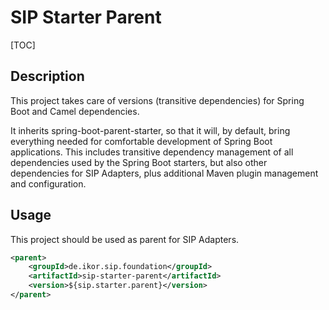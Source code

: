 # SIP Starter Parent

[TOC]

## Description

This project takes care of versions (transitive dependencies) for Spring Boot and Camel dependencies.

It inherits spring-boot-parent-starter, so that it will, by default, bring everything needed for comfortable development of Spring Boot applications.
This includes transitive dependency management of all dependencies used by the Spring Boot starters, but also other dependencies for SIP Adapters,
plus additional Maven plugin management and configuration.

## Usage

This project should be used as parent for SIP Adapters.

```xml
<parent>
    <groupId>de.ikor.sip.foundation</groupId>
    <artifactId>sip-starter-parent</artifactId>
    <version>${sip.starter.parent}</version>
</parent>
```
